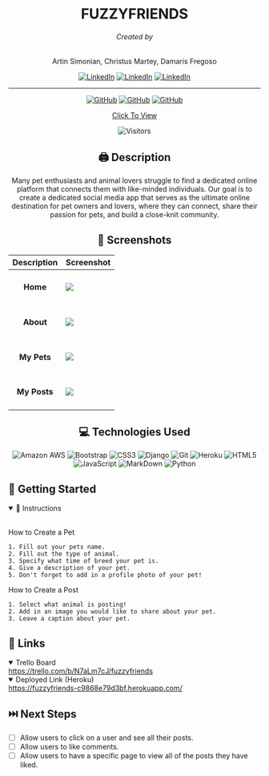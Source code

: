 <div id='header' align='center'>



# FUZZYFRIENDS
###### Created by 
Artin Simonian, 
Christus Martey, 
Damaris Fregoso

[![LinkedIn](https://img.shields.io/badge/Artin-0077B5?style=for-the-badge&logo=linkedin&logoColor=white)](https://www.linkedin.com/in/artin-simonian/)
[![LinkedIn](https://img.shields.io/badge/Christus-0077B5?style=for-the-badge&logo=linkedin&logoColor=white)](https://www.linkedin.com/in/christus-martey/)
[![LinkedIn](https://img.shields.io/badge/Damaris-0077B5?style=for-the-badge&logo=linkedin&logoColor=white)](https://www.linkedin.com/in/damaris-fregoso/)

<hr>

[![GitHub](https://img.shields.io/badge/Artin-%23121011.svg?style=for-the-badge&logo=github&logoColor=white)](https://github.com/Artin-Simonian)
[![GitHub](https://img.shields.io/badge/Christus-%23121011.svg?style=for-the-badge&logo=github&logoColor=white)](https://github.com/chrispaladin7)
[![GitHub](https://img.shields.io/badge/Damaris-%23121011.svg?style=for-the-badge&logo=github&logoColor=white)](https://github.com/damarisfregoso)



[Click To View](https://fuzzyfriends-c9868e79d3bf.herokuapp.com/)

![Visitors](https://api.visitorbadge.io/api/visitors?path=https%3A%2F%2Ffuzzyfriends-c9868e79d3bf.herokuapp.com%2F&labelColor=%232799c1&countColor=%23f5f5f5&style=flat)
</div>

<div id="body" align='center'>

## 🖨 Description 
Many pet enthusiasts and animal lovers struggle to find a dedicated online platform that connects them with like-minded individuals. Our goal is to create a dedicated social media app that serves as the ultimate online destination for pet owners and lovers, where they can connect, share their passion for pets, and build a close-knit community. 

 ## 📸 Screenshots  
  |   Description | Screenshot | 
  |:-------------:| -----------|
  |<h4>Home</h4> | <img src="https://i.imgur.com/qD0D4GL.png">|
  |<h4>About</h4>| <img src="https://i.imgur.com/LpOaigM.png">|
  |<h4>My Pets</h4>| <img src="https://i.imgur.com/TvBuGuQ.png">|
  |<h4>My Posts</h4>| <img src="https://i.imgur.com/dy5BJM5.png">|

</div>

<div align='center'>

## 💻 Technologies Used
![Amazon AWS](https://img.shields.io/badge/Amazon_AWS-FF9900?style=for-the-badge&logo=amazonaws&logoColor=white) ![Bootstrap](https://img.shields.io/badge/bootstrap-%238511FA.svg?style=for-the-badge&logo=bootstrap&logoColor=white) ![CSS3](https://img.shields.io/badge/css3-%231572B6.svg?style=for-the-badge&logo=css3&logoColor=white) ![Django](https://img.shields.io/badge/django-%23092E20.svg?style=for-the-badge&logo=django&logoColor=white) ![Git](https://img.shields.io/badge/GIT-E44C30?style=for-the-badge&logo=git&logoColor=white) ![Heroku](https://img.shields.io/badge/Heroku-430098?style=for-the-badge&logo=heroku&logoColor=white)  ![HTML5](https://img.shields.io/badge/html5-%23E34F26.svg?style=for-the-badge&logo=html5&logoColor=white) ![JavaScript](https://img.shields.io/badge/javascript-%23323330.svg?style=for-the-badge&logo=javascript&logoColor=%23F7DF1E) ![MarkDown](https://img.shields.io/badge/Markdown-000000?style=for-the-badge&logo=markdown&logoColor=white)  ![Python](https://img.shields.io/badge/python-3670A0?style=for-the-badge&logo=python&logoColor=ffdd54) 
</div>

## 📝 Getting Started

<details open>
  <summary> 📜 Instructions </summary>
  <br>
  
  <p> How to Create a Pet </p>

    1. Fill out your pets name.
    2. Fill out the type of animal.
    3. Specify what time of breed your pet is.
    4. Give a description of your pet.
    5. Don't forget to add in a profile photo of your pet!


  <p> How to Create a Post </p>

    1. Select what animal is posting!
    2. Add in an image you would like to share about your pet.
    3. Leave a caption about your pet.


</details>

## 🔗 Links
<details open>
  <summary> Trello Board </summary>
  <a href="https://trello.com/b/N7aLm7cJ/fuzzyfriends"> https://trello.com/b/N7aLm7cJ/fuzzyfriends </a>
</details>

<details open>
  <summary> Deployed Link (Heroku) </summary>
  <a href="https://fuzzyfriends-c9868e79d3bf.herokuapp.com/"> https://fuzzyfriends-c9868e79d3bf.herokuapp.com/ </a>
</details>

## ⏭️ Next Steps

- [ ] Allow users to click on a user and see all their posts.
- [ ] Allow users to like comments.
- [ ] Allow users to have a specific page to view all of the posts they have liked. 